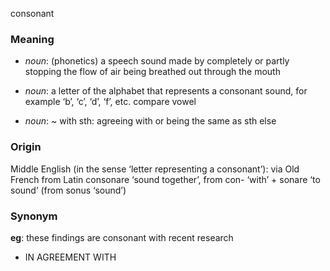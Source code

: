 consonant
### Meaning
+ _noun_: (phonetics) a speech sound made by completely or partly stopping the flow of air being breathed out through the mouth
+ _noun_: a letter of the alphabet that represents a consonant sound, for example ‘b’, ‘c’, ‘d’, ‘f’, etc. compare vowel

+ _noun_: ~ with sth: agreeing with or being the same as sth else

### Origin

Middle English (in the sense ‘letter representing a consonant’): via Old French from Latin consonare ‘sound together’, from con- ‘with’ + sonare ‘to sound’ (from sonus ‘sound’)

### Synonym

__eg__: these findings are consonant with recent research

+ IN AGREEMENT WITH


